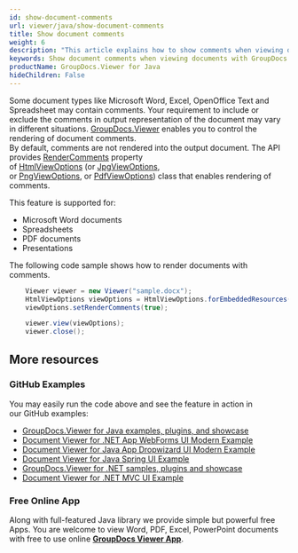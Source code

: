 ```yaml
---
id: show-document-comments
url: viewer/java/show-document-comments
title: Show document comments
weight: 6
description: "This article explains how to show comments when viewing documents with GroupDocs.Viewer within your Java applications."
keywords: Show document comments when viewing documents with GroupDocs.Viewer Java API
productName: GroupDocs.Viewer for Java
hideChildren: False
---
```


Some document types like Microsoft Word, Excel, OpenOffice Text and Spreadsheet may contain comments. Your requirement to include or exclude the comments in output representation of the document may vary in different situations. [GroupDocs.Viewer](https://products.groupdocs.com/viewer) enables you to control the rendering of document comments.  
By default, comments are not rendered into the output document. The API provides [RenderComments](https://apireference.groupdocs.com/java/viewer/groupdocs.viewer.options/baseviewoptions/properties/rendercomments) property of [HtmlViewOptions](https://apireference.groupdocs.com/viewer/java/com.groupdocs.viewer.options/HtmlViewOptions) (or [JpgViewOptions](https://apireference.groupdocs.com/viewer/java/com.groupdocs.viewer.options/JpgViewOptions), or [PngViewOptions](https://apireference.groupdocs.com/viewer/java/com.groupdocs.viewer.options/PngViewOptions), or [PdfViewOptions](https://apireference.groupdocs.com/viewer/java/com.groupdocs.viewer.options/PdfViewOptions)) class that enables rendering of comments.

This feature is supported for:

*   Microsoft Word documents      
*   Spreadsheets
*   PDF documents
*   Presentations

The following code sample shows how to render documents with comments.

```java
    Viewer viewer = new Viewer("sample.docx");
    HtmlViewOptions viewOptions = HtmlViewOptions.forEmbeddedResources();
    viewOptions.setRenderComments(true);

    viewer.view(viewOptions);
    viewer.close();
```

## More resources
### GitHub Examples
You may easily run the code above and see the feature in action in our GitHub examples:
*   [GroupDocs.Viewer for Java examples, plugins, and showcase](https://github.com/groupdocs-viewer/GroupDocs.Viewer-for-Java)
*   [Document Viewer for .NET App WebForms UI Modern Example](https://github.com/groupdocs-viewer/GroupDocs.Viewer-for-Java-WebForms)    
*   [Document Viewer for Java App Dropwizard UI Modern Example](https://github.com/groupdocs-viewer/GroupDocs.Viewer-for-Java-Dropwizard)    
*   [Document Viewer for Java Spring UI Example](https://github.com/groupdocs-viewer/GroupDocs.Viewer-for-Java-Spring)
*   [GroupDocs.Viewer for .NET samples, plugins and showcase](https://github.com/groupdocs-viewer/GroupDocs.Viewer-for-.NET)
*   [Document Viewer for .NET MVC UI Example](https://github.com/groupdocs-viewer/GroupDocs.Viewer-for-Java-MVC)     

### Free Online App
Along with full-featured Java library we provide simple but powerful free Apps.
You are welcome to view Word, PDF, Excel, PowerPoint documents with free to use online **[GroupDocs Viewer App](https://products.groupdocs.app/viewer)**.